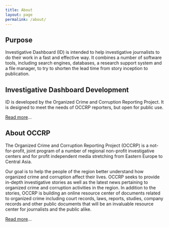 ```yaml
---
title: About
layout: page
permalink: /about/
---
```


## Purpose

Investigative Dashboard (ID) is intended to help investigative journalists to
do their work in a fast and effective way. It combines a number of software
tools, including search engines, databases, a research support system and a
file manager, to try to shorten the lead time from story inception to
publication.

## Investigative Dashboard Development

ID is developed by the Organized Crime and Corruption Reporting Project. It is
designed to meet the needs of OCCRP reporters, but open for public use.

[Read more](/about/occrp/)...

## About OCCRP

The Organized Crime and Corruption Reporting Project (OCCRP) is a
not-for-profit, joint program of a number of regional non-profit investigative
centers and for profit independent media stretching from Eastern Europe to
Central Asia.

Our goal is to help the people of the region better understand how organized
crime and corruption affect their lives. OCCRP seeks to provide in-depth
investigative stories as well as the latest news pertaining to organized crime
and corruption activities in the region. In addition to the stories, OCCRP is
building an online resource center of documents related to organized crime
including court records, laws, reports, studies, company records and other
public documents that will be an invaluable resource center for journalists and
the public alike.

[Read more](https://www.occrp.org/en/about-us)...

